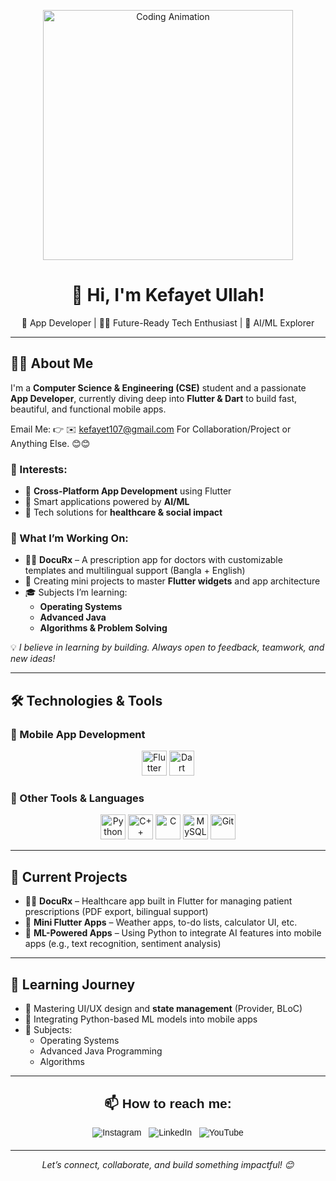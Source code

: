 <!-- Hero Banner with Animated GIF -->
<p align="center">
  <img src="https://media.giphy.com/media/qgQUggAC3Pfv687qPC/giphy.gif" width="400" alt="Coding Animation">
</p>

<h1 align="center">👋 Hi, I'm Kefayet Ullah!</h1>

<p align="center">
  🚀 App Developer | 👨‍💻 Future-Ready Tech Enthusiast | 🤖 AI/ML Explorer
</p>

---

## 🧑‍💻 About Me

I'm a **Computer Science & Engineering (CSE)** student and a passionate **App Developer**, currently diving deep into **Flutter & Dart** to build fast, beautiful, and functional mobile apps.

Email Me: 👉 ✉️ kefayet107@gmail.com For Collaboration/Project or Anything Else. 😊😊

### 🚀 Interests:
- 📱 **Cross-Platform App Development** using Flutter
- 🤖 Smart applications powered by **AI/ML**
- 🏥 Tech solutions for **healthcare & social impact**

### 🔧 What I’m Working On:
- 👨‍⚕️ **DocuRx** – A prescription app for doctors with customizable templates and multilingual support (Bangla + English)
- 📱 Creating mini projects to master **Flutter widgets** and app architecture
- 🎓 Subjects I’m learning:
  - **Operating Systems**
  - **Advanced Java**
  - **Algorithms & Problem Solving**

💡 _I believe in learning by building. Always open to feedback, teamwork, and new ideas!_

---

## 🛠️ Technologies & Tools

### 📱 Mobile App Development
<div align="center">
  <img src="https://cdn.jsdelivr.net/gh/devicons/devicon/icons/flutter/flutter-original.svg" height="40" alt="Flutter" />
  <img src="https://cdn.jsdelivr.net/gh/devicons/devicon/icons/dart/dart-original.svg" height="40" alt="Dart" />
</div>

### 🧰 Other Tools & Languages
<div align="center">
  <img src="https://cdn.jsdelivr.net/gh/devicons/devicon/icons/python/python-original.svg" height="40" alt="Python" />
  <img src="https://cdn.jsdelivr.net/gh/devicons/devicon/icons/cplusplus/cplusplus-original.svg" height="40" alt="C++" />
  <img src="https://cdn.jsdelivr.net/gh/devicons/devicon/icons/c/c-original.svg" height="40" alt="C" />
  <img src="https://cdn.jsdelivr.net/gh/devicons/devicon/icons/mysql/mysql-original.svg" height="40" alt="MySQL" />
  <img src="https://cdn.jsdelivr.net/gh/devicons/devicon/icons/git/git-original.svg" height="40" alt="Git" />
</div>

---

## 🔭 Current Projects

- 👨‍⚕️ **DocuRx** – Healthcare app built in Flutter for managing patient prescriptions (PDF export, bilingual support)
- 🔨 **Mini Flutter Apps** – Weather apps, to-do lists, calculator UI, etc.
- 🧠 **ML-Powered Apps** – Using Python to integrate AI features into mobile apps (e.g., text recognition, sentiment analysis)

---

## 🌱 Learning Journey

- 🧱 Mastering UI/UX design and **state management** (Provider, BLoC)
- 🤖 Integrating Python-based ML models into mobile apps
- 📘 Subjects:
  - Operating Systems
  - Advanced Java Programming
  - Algorithms

---

<!-- Social Links Section -->
<div style="text-align:center; font-family: Arial, sans-serif; margin: 20px 0;">
  <h2>📫 How to reach me:</h2>
  <p>
    <a href="https://www.instagram.com/kefusssh_/" target="_blank" rel="noopener noreferrer" style="text-decoration:none;">
      <img src="https://img.shields.io/badge/Instagram-%23E4405F.svg?logo=Instagram&logoColor=white" alt="Instagram">
    </a>
    &nbsp;
    <a href="https://www.linkedin.com/in/kefayet-ullah-b6baa2271/" target="_blank" rel="noopener noreferrer" style="text-decoration:none;">
      <img src="https://img.shields.io/badge/LinkedIn-%230077B5.svg?logo=linkedin&logoColor=white" alt="LinkedIn">
    </a>
    &nbsp;
    <a href="https://www.youtube.com/@kefayetullah007" target="_blank" rel="noopener noreferrer" style="text-decoration:none;">
      <img src="https://img.shields.io/badge/YouTube-%23FF0000.svg?logo=YouTube&logoColor=white" alt="YouTube">
    </a>
  </p>
</div>


---

<p align="center">
  <em>Let’s connect, collaborate, and build something impactful! 😊</em>
</p>
